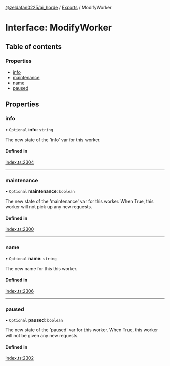 [@zeldafan0225/ai_horde](../README.md) / [Exports](../modules.md) / ModifyWorker

# Interface: ModifyWorker

## Table of contents

### Properties

- [info](ModifyWorker.md#info)
- [maintenance](ModifyWorker.md#maintenance)
- [name](ModifyWorker.md#name)
- [paused](ModifyWorker.md#paused)

## Properties

### info

• `Optional` **info**: `string`

The new state of the 'info' var for this worker.

#### Defined in

[index.ts:2304](https://github.com/ZeldaFan0225/ai_horde/blob/4b01aad/index.ts#L2304)

___

### maintenance

• `Optional` **maintenance**: `boolean`

The new state of the 'maintenance' var for this worker. When True, this worker will not pick up any new requests.

#### Defined in

[index.ts:2300](https://github.com/ZeldaFan0225/ai_horde/blob/4b01aad/index.ts#L2300)

___

### name

• `Optional` **name**: `string`

The new name for this this worker.

#### Defined in

[index.ts:2306](https://github.com/ZeldaFan0225/ai_horde/blob/4b01aad/index.ts#L2306)

___

### paused

• `Optional` **paused**: `boolean`

The new state of the 'paused' var for this worker. When True, this worker will not be given any new requests.

#### Defined in

[index.ts:2302](https://github.com/ZeldaFan0225/ai_horde/blob/4b01aad/index.ts#L2302)
